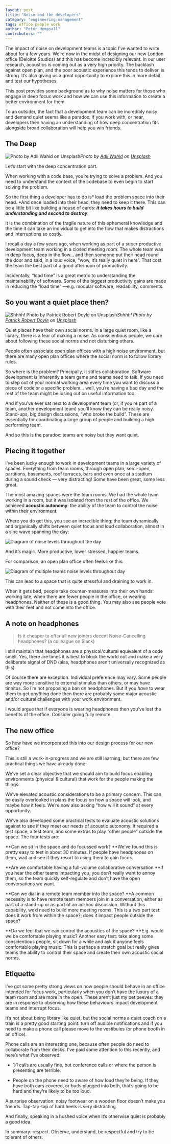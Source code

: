 ```yaml
---
layout: post
title: "Noise and the developers"
category: "engineering-management"
tags: office people work
author: "Peter Hempsall"
contributors: ""
---
```

The impact of noise on development teams is a topic I’ve wanted to write about for a few years. We’re now in the midst of designing our new London office (Deloitte Studios) and this has become incredibly relevant. In our user research, acoustics is coming out as a very high priority. The backlash against open plan, and the poor acoustic experience this tends to deliver, is strong. It’s also giving us a great opportunity to explore this in more detail and test our hypotheses.

This post provides some background as to why noise matters for those who engage in deep focus work and how we can use this information to create a better environment for them.

To an outsider, the fact that a development team can be incredibly noisy and demand quiet seems like a paradox. If you work with, or near, developers then having an understanding of how deep concentration fits alongside broad collaboration will help you win friends.

## The Deep

![Photo by Adli Wahid on Unsplash](https://images.unsplash.com/photo-1568438397894-72318e6f8674?ixlib=rb-1.2.1&q=80&fm=jpg&crop=edges&cs=tinysrgb&w=700&fit=crop&ixid=eyJhcHBfaWQiOjF9)*Photo by [Adli Wahid](https://unsplash.com/@adliwahid) on [Unsplash](https://unsplash.com/collections/8989710/accoustic/1e397bd376accb37cd415b383ee0507d)*

Let’s start with the deep concentration part.

When working with a code base, you’re trying to solve a problem. And you need to understand the context of the codebase to even begin to start solving the problem.

So the first thing a developer has to do is* load the problem space into their head. *And once loaded into their head, they need to keep it there. This can be a little bit like building a house of cards: ***it takes hours to build understanding and second to destroy***.

It is the combination of the fragile nature of this ephemeral knowledge and the time it can take an individual to get into the flow that makes distractions and interruptions so costly.

I recall a day a few years ago, when working as part of a super productive development team working in a closed meeting room. The whole team was in deep focus, deep in the flow… and then someone put their head round the door and said, in a loud voice, “wow, it’s really quiet in here”. That cost the team the best part of a good afternoon of productivity.

Incidentally, “load time” is a great metric to understanding the maintainability of software. Some of the biggest productivity gains are made in reducing the “load time” —e.g. modular software, readability, comments.

## So you want a quiet place then?

![Shhhh! Photo by [Patrick Robert Doyle](https://unsplash.com/@teapowered?utm_source=unsplash&utm_medium=referral&utm_content=creditCopyText) on [Unsplash](https://unsplash.com/collections/8989710/accoustic/1e397bd376accb37cd415b383ee0507d?utm_source=unsplash&utm_medium=referral&utm_content=creditCopyText)](https://images.unsplash.com/photo-1546953304-5d96f43c2e94?ixlib=rb-1.2.1&q=80&fm=jpg&crop=entropy&cs=tinysrgb&w=700&fit=max&ixid=eyJhcHBfaWQiOjF9)*Shhhh! Photo by [Patrick Robert Doyle](https://unsplash.com/@teapowered) on [Unsplash](https://unsplash.com/collections/8989710/accoustic/1e397bd376accb37cd415b383ee0507d)*

Quiet places have their own social norms. In a large quiet room, like a library, there is a fear of making a noise. As conscientious people, we care about following these social norms and not disturbing others.

People often associate open plan offices with a high noise environment, but there are many open plan offices where the social norm is to follow library rules.

So where is the problem? Principally, it stifles collaboration. Software development is inherently a team game and teams need to talk. If you need to step out of your normal working area every time you want to discuss a piece of code or a specific problem… well, you’re having a bad day and the rest of the team might be losing out on useful information too.

And if you’ve ever sat next to a development team (or, if you’re part of a team, another development team) you’ll know they can be really noisy. Stand-ups, big design discussions, “who broke the build”. These are essentially for coordinating a large group of people and building a high performing team.

And so this is the paradox: teams are noisy but they want quiet.

## Piecing it together

I’ve been lucky enough to work in development teams in a large variety of spaces. Everything from team rooms, through open plan, semi-open, partitions, basements, roof terraces, bars and even once at a stadium during a sound check — very distracting! Some have been great, some less great.

The most amazing spaces were the team rooms. We had the whole team working in a room, but it was isolated from the rest of the office. We achieved **acoustic autonomy**: the ability of the team to control the noise within their environment.

Where you do get this, you see an incredible thing: the team dynamically and organically shifts between quiet focus and loud collaboration, almost in a sine wave spanning the day:

![Diagram of noise levels throughout the day](/images/noise-developers-1.png)

And it’s magic. More productive, lower stressed, happier teams.

For comparison, an open plan office often feels like this:

![Diagram of multiple teams noise levels throughout day](/images/noise-developers-2.png)

This can lead to a space that is quite stressful and draining to work in.

When it gets bad, people take counter-measures into their own hands: working late, when there are fewer people in the office, or wearing headphones. Neither of these is a good thing. You may also see people vote with their feet and not come into the office.

## A note on headphones
> Is it cheaper to offer all new joiners decent Noise-Cancelling headphones?
(a colleague on Slack)

I still maintain that headphones are a physical/cultural equivalent of a code smell. Yes, there are times it is best to block the world out and make a very deliberate signal of DND (alas, headphones aren’t universally recognized as this).

Of course there are exception. Individual preference may vary. Some people are way more sensitive to external stimulus than others, or may have tinnitus. So I’m not proposing a ban on headphones. But if you *have* to wear them to get *anything* done then there are probably some major acoustic and/or cultural challenges with your work environment.

I would argue that if everyone is wearing headphones then you’ve lost the benefits of the office. Consider going fully remote.

## The new office

So how have we incorporated this into our design process for our new office?

This is still a work-in-progress and we are still learning, but there are few practical things we have already done:

We’ve set a clear objective that we should aim to build focus enabling environments (physical & cultural) that work for the people making the things.

We’ve elevated acoustic considerations to be a primary concern. This can be easily overlooked in plans the focus on how a space will look, and maybe how it feels. We’re now also asking “how will it sound” at every opportunity.

We’ve also developed some practical tests to evaluate acoustic solutions against to see if they meet our needs of acoustic autonomy. It required a test space, a test team, and some extras to play “other people” outside the space. The four tests are:

**Can we sit in the space and do focussed work?
**We’ve found this is pretty easy to test in about 30 minutes. If people have headphones on them, wait and see if they resort to using them to gain focus.

**Are we comfortable having a full-volume collaborative conversation
**If you hear the other teams impacting you, you don’t really want to annoy them, so the team quickly self-regulate and don’t have the open conversations we want.

**Can we dial in a remote team member into the space?
**A common necessity is to have remote team members join in a conversation, either as part of a stand-up or as part of an ad-hoc discussion. Without this capability, we’d need to build more meeting rooms. This is a two part test: does it work from within the space?; does it impact people outside the space?

**Do we feel that we can control the acoustics of the space?
**E.g. would we be comfortable playing music? Another easy test: take along some conscientious people, sit down for a while and ask if anyone feels comfortable playing music. This is perhaps a stretch goal but really gives teams the ability to control their space and create their own acoustic social norms.

## Etiquette

I’ve got some pretty strong views on how people should behave in an office intended for focus work, particularly when you don’t have the luxury of a team room and are more in the open. These aren’t just my pet peeves: they are in response to observing how these behaviours impact development teams and interrupt focus.

It’s not about being library like quiet, but the social norms a quiet coach on a train is a pretty good starting point: turn off audible notifications and if you need to make a phone call please move to the vestibules (or phone booth in an office).

Phone calls are an interesting one, because often people do need to collaborate from their desks. I’ve paid some attention to this recently, and here’s what I’ve observed:

* 1:1 calls are usually fine, but conference calls or where the person is presenting are terrible.

* People on the phone need to aware of how loud they’re being. If they have both ears covered, or buds plugged into both, that’s going to be hard and they’re likely to be too loud.

A surprise observation: noisy footwear on a wooden floor doesn’t make you friends. Tap-tap-tap of hard heels is very distracting.

And finally, speaking in a hushed voice when it’s otherwise quiet is probably a good idea.

In summary: respect. Observe, understand, be respectful and try to be tolerant of others.
